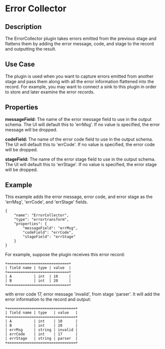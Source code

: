 # Error Collector


Description
-----------
The ErrorCollector plugin takes errors emitted from the previous stage and flattens them by adding
the error message, code, and stage to the record and outputting the result.

Use Case
--------
The plugin is used when you want to capture errors emitted from another stage and pass them along
with all the error information flattened into the record. For example, you may want to connect a sink
to this plugin in order to store and later examine the error records.

Properties
----------
**messageField:** The name of the error message field to use in the output schema.
The UI will default this to 'errMsg'. If no value is specified, the error message will be dropped.

**codeField:** The name of the error code field to use in the output schema.
The UI will default this to 'errCode'. If no value is specified, the error code will be dropped.

**stageField:** The name of the error stage field to use in the output schema.
The UI will default this to 'errStage'. If no value is specified, the error stage will be dropped.


Example
-------
This example adds the error message, error code, and error stage as the 'errMsg', 'errCode', and 'errStage' fields.

    {
        "name": "ErrorCollector",
        "type": "errortransform",
        "properties": {
            "messageField": "errMsg",
            "codeField": "errCode",
            "stageField": "errStage"
        }
    }

For example, suppose the plugin receives this error record:

    +============================+
    | field name | type | value  |
    +============================+
    | A          | int  | 10     |
    | B          | int  | 20     |
    +============================+

with error code 17, error message 'invalid', from stage 'parser'. It will add the error information
to the record and output:

    +===============================+
    | field name | type   | value   |
    +===============================+
    | A          | int    | 10      |
    | B          | int    | 20      |
    | errMsg     | string | invalid |
    | errCode    | int    | 17      |
    | errStage   | string | parser  |
    +===============================+
